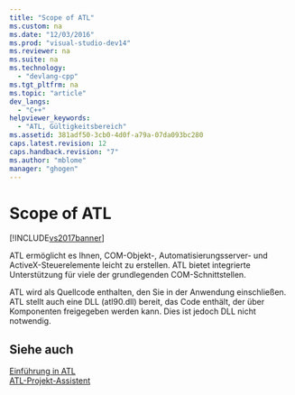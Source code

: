 ```yaml
---
title: "Scope of ATL"
ms.custom: na
ms.date: "12/03/2016"
ms.prod: "visual-studio-dev14"
ms.reviewer: na
ms.suite: na
ms.technology: 
  - "devlang-cpp"
ms.tgt_pltfrm: na
ms.topic: "article"
dev_langs: 
  - "C++"
helpviewer_keywords: 
  - "ATL, Gültigkeitsbereich"
ms.assetid: 381adf50-3cb0-4d0f-a79a-07da093bc280
caps.latest.revision: 12
caps.handback.revision: "7"
ms.author: "mblome"
manager: "ghogen"
---
```

# Scope of ATL
[!INCLUDE[vs2017banner](../assembler/inline/includes/vs2017banner.md)]

ATL ermöglicht es Ihnen, COM\-Objekt\-, Automatisierungsserver\- und ActiveX\-Steuerelemente leicht zu erstellen.  ATL bietet integrierte Unterstützung für viele der grundlegenden COM\-Schnittstellen.  
  
 ATL wird als Quellcode enthalten, den Sie in der Anwendung einschließen.  ATL stellt auch eine DLL \(atl90.dll\) bereit, das Code enthält, der über Komponenten freigegeben werden kann.  Dies ist jedoch DLL nicht notwendig.  
  
## Siehe auch  
 [Einführung in ATL](../atl/introduction-to-atl.md)   
 [ATL\-Projekt\-Assistent](../atl/reference/atl-project-wizard.md)